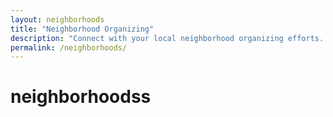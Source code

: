 ```yaml
---
layout: neighborhoods
title: "Neighborhood Organizing"
description: "Connect with your local neighborhood organizing efforts. Building grassroots power community by community across Atlanta."
permalink: /neighborhoods/
---
```


# neighborhoodss
